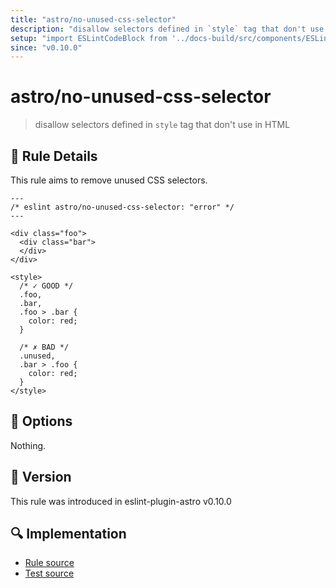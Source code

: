 ```yaml
---
title: "astro/no-unused-css-selector"
description: "disallow selectors defined in `style` tag that don't use in HTML"
setup: "import ESLintCodeBlock from '../docs-build/src/components/ESLintCodeBlockWrap.astro'"
since: "v0.10.0"
---
```


# astro/no-unused-css-selector

> disallow selectors defined in `style` tag that don't use in HTML

## :book: Rule Details

This rule aims to remove unused  CSS selectors.

<ESLintCodeBlock>

<!--eslint-skip-->

```astro
---
/* eslint astro/no-unused-css-selector: "error" */
---

<div class="foo">
  <div class="bar">
  </div>
</div>

<style>
  /* ✓ GOOD */
  .foo,
  .bar,
  .foo > .bar {
    color: red;
  }

  /* ✗ BAD */
  .unused,
  .bar > .foo {
    color: red;
  }
</style>
```

</ESLintCodeBlock>

## :wrench: Options

Nothing.

## :rocket: Version

This rule was introduced in eslint-plugin-astro v0.10.0

## :mag: Implementation

- [Rule source](https://github.com/ota-meshi/eslint-plugin-astro/blob/main/src/rules/no-unused-css-selector.ts)
- [Test source](https://github.com/ota-meshi/eslint-plugin-astro/blob/main/tests/src/rules/no-unused-css-selector.ts)
